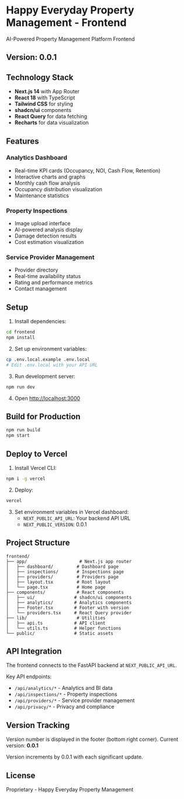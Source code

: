 # Happy Everyday Property Management - Frontend

AI-Powered Property Management Platform Frontend

## Version: 0.0.1

## Technology Stack

- **Next.js 14** with App Router
- **React 18** with TypeScript
- **Tailwind CSS** for styling
- **shadcn/ui** components
- **React Query** for data fetching
- **Recharts** for data visualization

## Features

### Analytics Dashboard
- Real-time KPI cards (Occupancy, NOI, Cash Flow, Retention)
- Interactive charts and graphs
- Monthly cash flow analysis
- Occupancy distribution visualization
- Maintenance statistics

### Property Inspections
- Image upload interface
- AI-powered analysis display
- Damage detection results
- Cost estimation visualization

### Service Provider Management
- Provider directory
- Real-time availability status
- Rating and performance metrics
- Contact management

## Setup

1. Install dependencies:
```bash
cd frontend
npm install
```

2. Set up environment variables:
```bash
cp .env.local.example .env.local
# Edit .env.local with your API URL
```

3. Run development server:
```bash
npm run dev
```

4. Open [http://localhost:3000](http://localhost:3000)

## Build for Production

```bash
npm run build
npm start
```

## Deploy to Vercel

1. Install Vercel CLI:
```bash
npm i -g vercel
```

2. Deploy:
```bash
vercel
```

3. Set environment variables in Vercel dashboard:
   - `NEXT_PUBLIC_API_URL`: Your backend API URL
   - `NEXT_PUBLIC_VERSION`: 0.0.1

## Project Structure

```
frontend/
├── app/                    # Next.js app router
│   ├── dashboard/         # Dashboard page
│   ├── inspections/       # Inspections page
│   ├── providers/         # Providers page
│   ├── layout.tsx         # Root layout
│   └── page.tsx           # Home page
├── components/            # React components
│   ├── ui/               # shadcn/ui components
│   ├── analytics/        # Analytics components
│   ├── Footer.tsx        # Footer with version
│   └── providers.tsx     # React Query provider
├── lib/                   # Utilities
│   ├── api.ts            # API client
│   └── utils.ts          # Helper functions
└── public/               # Static assets
```

## API Integration

The frontend connects to the FastAPI backend at `NEXT_PUBLIC_API_URL`.

Key API endpoints:
- `/api/analytics/*` - Analytics and BI data
- `/api/inspections/*` - Property inspections
- `/api/providers/*` - Service provider management
- `/api/privacy/*` - Privacy and compliance

## Version Tracking

Version number is displayed in the footer (bottom right corner).
Current version: **0.0.1**

Version increments by 0.0.1 with each significant update.

## License

Proprietary - Happy Everyday Property Management

